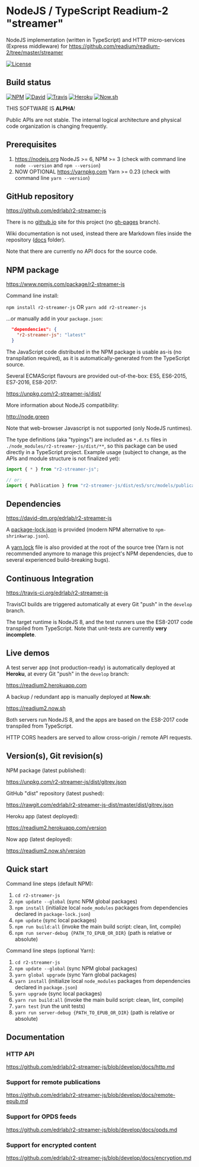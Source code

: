 # NodeJS / TypeScript Readium-2 "streamer"

NodeJS implementation (written in TypeScript) and HTTP micro-services (Express middleware) for https://github.com/readium/readium-2/tree/master/streamer

[![License](https://img.shields.io/badge/License-BSD%203--Clause-blue.svg)](/LICENSE)

## Build status

[![NPM](https://img.shields.io/npm/v/r2-streamer-js.svg)](https://www.npmjs.com/package/r2-streamer-js) [![David](https://david-dm.org/edrlab/r2-streamer-js/status.svg)](https://david-dm.org/edrlab/r2-streamer-js) [![Travis](https://travis-ci.org/edrlab/r2-streamer-js.svg?branch=develop)](https://travis-ci.org/edrlab/r2-streamer-js) [![Heroku](https://img.shields.io/badge/app-Heroku-blue.svg)](https://readium2.herokuapp.com) [![Now.sh](https://img.shields.io/badge/app-Now.sh-lightgrey.svg)](https://readium2.now.sh)

THIS SOFTWARE IS **ALPHA**!

Public APIs are not stable. The internal logical architecture and physical code organization is changing frequently.

## Prerequisites

1) https://nodejs.org NodeJS >= 6, NPM >= 3 (check with command line `node --version` and `npm --version`)
2) NOW OPTIONAL https://yarnpkg.com Yarn >= 0.23 (check with command line `yarn --version`)

## GitHub repository

https://github.com/edrlab/r2-streamer-js

There is no [github.io](https://edrlab.github.io/r2-streamer-js) site for this project (no [gh-pages](https://github.com/edrlab/r2-streamer-js/tree/gh-pages) branch).

Wiki documentation is not used, instead there are Markdown files inside the repository ([docs](https://github.com/edrlab/r2-streamer-js/tree/develop/docs) folder).

Note that there are currently no API docs for the source code.

## NPM package

https://www.npmjs.com/package/r2-streamer-js

Command line install:

`npm install r2-streamer-js`
OR
`yarn add r2-streamer-js`

...or manually add in your `package.json`:
```json
  "dependencies": {
    "r2-streamer-js": "latest"
  }
```

The JavaScript code distributed in the NPM package is usable as-is (no transpilation required), as it is automatically-generated from the TypeScript source.

Several ECMAScript flavours are provided out-of-the-box: ES5, ES6-2015, ES7-2016, ES8-2017:

https://unpkg.com/r2-streamer-js/dist/

More information about NodeJS compatibility:

http://node.green

Note that web-browser Javascript is not supported (only NodeJS runtimes).

 The type definitions (aka "typings") are included as `*.d.ts` files in `./node_modules/r2-streamer-js/dist/**`, so this package can be used directly in a TypeScript project. Example usage (subject to change, as the APIs and module structure is not finalized yet):

```javascript
import { * } from "r2-streamer-js";

// or:
import { Publication } from "r2-streamer-js/dist/es5/src/models/publication";
```

## Dependencies

https://david-dm.org/edrlab/r2-streamer-js

A [package-lock.json](https://github.com/edrlab/r2-streamer-js/blob/develop/package-lock.json) is provided (modern NPM alternative to `npm-shrinkwrap.json`).

A [yarn.lock](https://github.com/edrlab/r2-streamer-js/blob/develop/yarn.lock) file is also provided at the root of the source tree (Yarn is not recommended anymore to manage this project's NPM dependencies, due to several experienced build-breaking bugs).

## Continuous Integration

https://travis-ci.org/edrlab/r2-streamer-js

TravisCI builds are triggered automatically at every Git "push" in the `develop` branch.

The target runtime is NodeJS 8, and the test runners use the ES8-2017 code transpiled from TypeScript. Note that unit-tests are currently **very incomplete**.

## Live demos

A test server app (not production-ready) is automatically deployed at **Heroku**, at every Git "push" in the `develop` branch:

https://readium2.herokuapp.com

A backup / redundant app is manually deployed at **Now.sh**:

https://readium2.now.sh

Both servers run NodeJS 8, and the apps are based on the ES8-2017 code transpiled from TypeScript.

HTTP CORS headers are served to allow cross-origin / remote API requests.

## Version(s), Git revision(s)

NPM package (latest published):

https://unpkg.com/r2-streamer-js/dist/gitrev.json

GitHub "dist" repository (latest pushed):

https://rawgit.com/edrlab/r2-streamer-js-dist/master/dist/gitrev.json

Heroku app (latest deployed):

https://readium2.herokuapp.com/version

Now app (latest deployed):

https://readium2.now.sh/version

## Quick start

Command line steps (default NPM):

1) `cd r2-streamer-js`
2) `npm update --global` (sync NPM global packages)
4) `npm install` (initialize local `node_modules` packages from dependencies declared in `package-lock.json`)
5) `npm update` (sync local packages)
6) `npm run build:all` (invoke the main build script: clean, lint, compile)
7) `npm run server-debug {PATH_TO_EPUB_OR_DIR}` (path is relative or absolute)

Command line steps (optional Yarn):

1) `cd r2-streamer-js`
2) `npm update --global` (sync NPM global packages)
3) `yarn global upgrade` (sync Yarn global packages)
4) `yarn install` (initialize local `node_modules` packages from dependencies declared in `package.json`)
5) `yarn upgrade` (sync local packages)
6) `yarn run build:all` (invoke the main build script: clean, lint, compile)
7) `yarn test` (run the unit tests)
8) `yarn run server-debug {PATH_TO_EPUB_OR_DIR}` (path is relative or absolute)

## Documentation

### HTTP API

https://github.com/edrlab/r2-streamer-js/blob/develop/docs/http.md

### Support for remote publications

https://github.com/edrlab/r2-streamer-js/blob/develop/docs/remote-epub.md

### Support for OPDS feeds

https://github.com/edrlab/r2-streamer-js/blob/develop/docs/opds.md

### Support for encrypted content

https://github.com/edrlab/r2-streamer-js/blob/develop/docs/encryption.md
